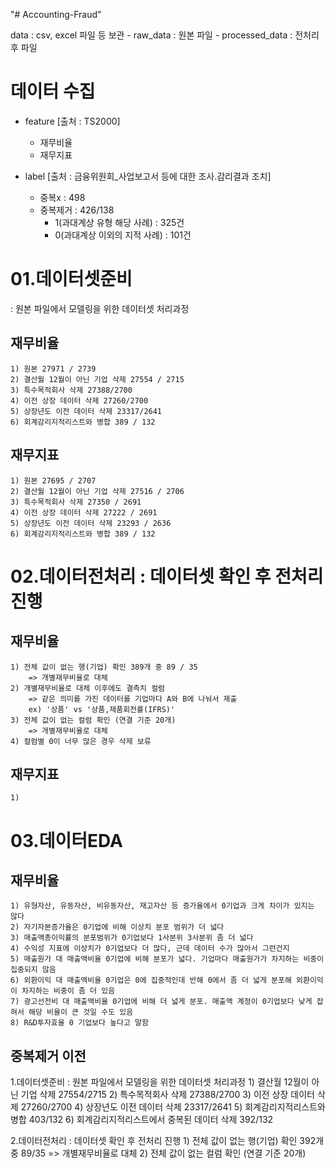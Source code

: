 "# Accounting-Fraud" 

data : csv, excel 파일 등 보관
    - raw_data : 원본 파일
    - processed_data : 전처리 후 파일

# 데이터 수집
- feature [출처 : TS2000]
    - 재무비율
    - 재무지표

- label [출처 : 금융위원회_사업보고서 등에 대한 조사.감리결과 조치]
    - 중복x : 498
    - 중복제거 : 426/138
        - 1(과대계상 유형 해당 사례) : 325건
        - 0(과대계상 이외의 지적 사례) : 101건

# 01.데이터셋준비
: 원본 파일에서 모델링을 위한 데이터셋 처리과정

## 재무비율
    1) 원본 27971 / 2739
    2) 결산월 12월이 아닌 기업 삭제 27554 / 2715
    3) 특수목적회사 삭제 27388/2700
    4) 이전 상장 데이터 삭제 27260/2700
    5) 상장년도 이전 데이터 삭제 23317/2641
    6) 회계감리지적리스트와 병합 389 / 132

## 재무지표
    1) 원본 27695 / 2707
    2) 결산월 12월이 아닌 기업 삭제 27516 / 2706
    3) 특수목적회사 삭제 27350 / 2691
    4) 이전 상장 데이터 삭제 27222 / 2691
    5) 상장년도 이전 데이터 삭제 23293 / 2636
    6) 회계감리지적리스트와 병합 389 / 132

# 02.데이터전처리 : 데이터셋 확인 후 전처리 진행

## 재무비율
    1) 전체 값이 없는 행(기업) 확인 389개 중 89 / 35
        => 개별재무비율로 대체
    2) 개별재무비율로 대체 이후에도 결측치 컬럼
        => 같은 의미를 가진 데이터를 기업마다 A와 B에 나눠서 제출
        ex) '상품' vs '상품,제품회전률(IFRS)'
    3) 전체 값이 없는 컬럼 확인 (연결 기준 20개)
        => 개별재무비율로 대체
    4) 컬럼별 0이 너무 많은 경우 삭제 보류

## 재무지표
    1)

# 03.데이터EDA

## 재무비율
    1) 유형자산, 유동자산, 비유동자산, 재고자산 등 증가율에서 0기업과 크게 차이가 있지는 않다
    2) 자기자본증가율은 0기업에 비해 이상치 분포 범위가 더 넓다
    3) 매출액총이익률의 분포범위가 0기업보다 1사분위 3사분위 좀 더 넓다
    4) 수익성 지표에 이상치가 0기업보다 더 많다, 근데 데이터 수가 많아서 그런건지
    5) 매출원가 대 매출액비율 0기업에 비해 분포가 넓다. 기업마다 매출원가가 차지하는 비중이 집중되지 않음
    6) 외환이익 대 매출액비율 0기업은 0에 집중적인데 반해 0에서 좀 더 넓게 분포해 외환이익이 차지하는 비중이 좀 더 있음
    7) 광고선전비 대 매출액비율 0기업에 비해 더 넓게 분포. 매출액 계정이 0기업보다 낮게 잡혀서 해당 비율이 큰 것일 수도 있음
    8) R&D투자효율 0 기업보다 높다고 말함


## 중복제거 이전
1.데이터셋준비 : 원본 파일에서 모델링을 위한 데이터셋 처리과정
    1) 결산월 12월이 아닌 기업 삭제 27554/2715
    2) 특수목적회사 삭제 27388/2700
    3) 이전 상장 데이터 삭제 27260/2700
    4) 상장년도 이전 데이터 삭제 23317/2641
    5) 회계감리지적리스트와 병합 403/132
    6) 회계감리지적리스트에서 중복된 데이터 삭제 392/132

2.데이터전처리 : 데이터셋 확인 후 전처리 진행
    1) 전체 값이 없는 행(기업) 확인 392개 중 89/35
        => 개별재무비율로 대체
    2) 전체 값이 없는 컬럼 확인 (연결 기준 20개)